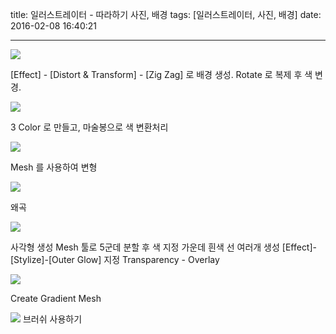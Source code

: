title: 일러스트레이터 - 따라하기 사진, 배경
tags: [일러스트레이터, 사진, 배경]
date: 2016-02-08 16:40:21

---


![](https://goo.gl/2TWB0r)

[Effect] - [Distort & Transform] - [Zig Zag] 로 배경 생성. Rotate 로 복제 후 색 변경.


![](https://goo.gl/7qvRNL) 

3 Color 로 만들고, 마술봉으로 색 변환처리


![](https://goo.gl/B6geFZ) 

Mesh 를 사용하여 변형


![](https://goo.gl/EuI0cm)

왜곡


![](https://goo.gl/VT7NQs)

사각형 생성
Mesh 툴로 5군데 분할 후 색 지정
가운데 흰색 선 여러개 생성
[Effect]-[Stylize]-[Outer Glow] 지정
Transparency - Overlay


![](https://goo.gl/KwCr66)

Create Gradient Mesh


![](https://goo.gl/ruohCT)
브러쉬 사용하기



